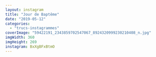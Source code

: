 ```yaml
---
layout: instagram
title: "Jour de Baptême"
date: "2019-05-12"
categories: 
  - "trucs-instagrammes"
coverImage: "59422191_2343859702547067_8924320999230210408_n.jpg"
imgWidth: 360
imgHeight: 269
instagram: BxXgBFxBtmO
---
```

